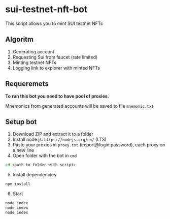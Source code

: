 # sui-testnet-nft-bot

This script allows you to mint SUI testnet NFTs 

## Algoritm
1) Generating account
2) Requesting Sui from faucet (rate limited)
3) Minting testnet NFTs
4) Logging link to explorer with minted NFTs


## Requeremets
<b>To run this bot you need to have pool of proxies.</b>

Mnemonics from generated accounts will be saved to file `mnemonic.txt`

## Setup bot
1) Download ZIP and extract it to a folder
2) Install node.js: `https://nodejs.org/en/` (LTS)
3) Paste your proxies in `proxy.txt` (ip:port@login:password), each proxy on a new line
4) Open folder with the bot in `cmd`
```bash
cd <path to folder with script>
```
5) Install dependencies
```bash
npm install
```
6) Start
```bash
node index
node index
node index
```
